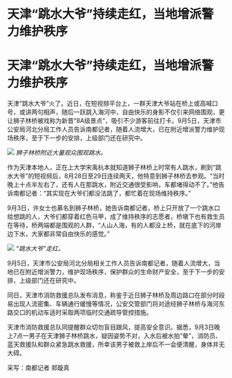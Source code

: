 # 天津“跳水大爷”持续走红，当地增派警力维护秩序

# 天津“跳水大爷”持续走红，当地增派警力维护秩序

天津“跳水大爷”火了。近日，在短视频平台上，一群天津大爷站在桥上或高喊口号，或讲两句相声，随后一跃跳入海河中，自由快乐的身影不仅引来网络围观，更让狮子林桥被戏称为新晋“8A级景点”，吸引不少游客前往打卡。9月5日，天津市公安局河北分局工作人员告诉南都记者，随着人流增大，已在附近增派警力维护现场秩序，至于下一步的安排，上级部门还在研究中。

![](https://inews.gtimg.com/om_bt/OYcTw5LKfNTTN2eiL3Es4PkMSp3yIbhlit7ob6stKdkLMAA/1000)
_狮子林桥附近大量观众围观跳水。_

作为天津本地人，正在上大学宋禹杭本就知道狮子林桥上时常有人跳水，刷到“跳水大爷”的短视频后，8月28日至29日连续两天，他特意到狮子林桥去参观。“当时晚上十点半左右了，还有人在那跳水，附近交通很受影响，车都堵得动不了。”他告诉南都记者：“其实现在大爷们都没法跳了，都忙着在现场维持秩序。”

9月3日，许女士也慕名到狮子林桥，她告诉南都记者，桥上只开放了一个跳水口给想跳的人，大爷们都穿着红色马甲，成了维持秩序的志愿者，桥墩下也有救生员在等待，桥两端都是围观的人群，“人山人海，有的人都没上桥，就在底下的河岸边下水，大家都非常自由快乐的感觉。”

![](https://inews.gtimg.com/om_bt/OwcYLHLHgRE_0CzxmMiePAgFPcsyFobWSf_amm8lXyw1AAA/1000)
_“跳水大爷”走红。_

9月5日，天津市公安局河北分局相关工作人员告诉南都记者，随着人流增大，当地已在附近增派警力，维护现场秩序，保护群众的生命财产安全，至于下一步的安排，上级部门还在研究中。

同日，天津市消防救援总队发布消息，称鉴于近日狮子林桥及周边路口在部分时段易出现人流密集、车辆通行缓慢等情况，公安交管部门将对途经狮子林桥与海河东路交口的机动车适时采取两项临时交通疏导管控措施。

天津市消防救援总队同提醒群众切勿盲目跟风，提高安全意识。据悉，9月3日晚上7点一男子在天津狮子林桥跳水，疑因姿势不对，入水后被水拍“晕”，消防员、蓝天救援队和群众紧急跳水救援，所幸该男子被救上岸后不一会便清醒，身体并无大碍。

采写：南都记者 郑璇真

